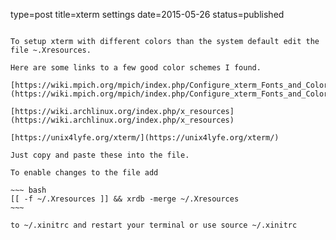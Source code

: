 type=post
title=xterm settings
date=2015-05-26
status=published
~~~~~~

To setup xterm with different colors than the system default edit the file ~.Xresources.

Here are some links to a few good color schemes I found.

[https://wiki.mpich.org/mpich/index.php/Configure_xterm_Fonts_and_Colors_for_Your_Eyeball](https://wiki.mpich.org/mpich/index.php/Configure_xterm_Fonts_and_Colors_for_Your_Eyeball)

[https://wiki.archlinux.org/index.php/x_resources](https://wiki.archlinux.org/index.php/x_resources)

[https://unix4lyfe.org/xterm/](https://unix4lyfe.org/xterm/)

Just copy and paste these into the file.

To enable changes to the file add

~~~ bash
[[ -f ~/.Xresources ]] && xrdb -merge ~/.Xresources
~~~

to ~/.xinitrc and restart your terminal or use source ~/.xinitrc
